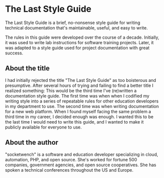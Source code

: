 # The Last Style Guide

The Last Style Guide is a brief, no-nonsense style guide for writing technical documentation that's maintainable, useful, and easy to write.

The rules in this guide were developed over the course of a decade. Initially, it was used to write lab instructions for software training projects. Later, it was adapted to a style guide used for project documentation with great success.

## About the title

I had initially rejected the title "The Last Style Guide" as too boisterous and presumptive. After several hours of trying and failing to find a better title I realized something: This would be the third time I've (re)written a documentation style guide. The first time was when when I codified my writing style into a series of repeatable rules for other education developers in my department to use. The second time was when writing documentation for a new web platform. When I found myself facing the same problem a third time in my career, I decided enough was enough. I wanted this to be the last time I would need to write this guide, and I wanted to make it publicly available for everyone to use.

## About the author

"socketwench" is a software and education developer specializing in cloud, automation, PHP, and open source. She's worked for fortune 500 companies, government agencies, and open source cooperatives. She has spoken a technical conferences throughout the US and Europe.
